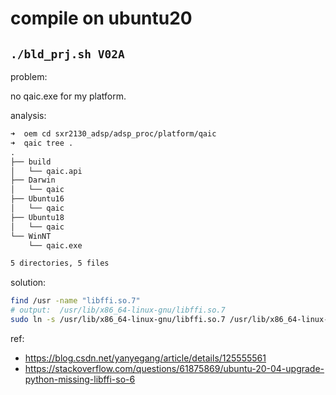# compile on ubuntu20

## `./bld_prj.sh V02A`

problem:

no qaic.exe for my platform.

analysis:

```txt
➜  oem cd sxr2130_adsp/adsp_proc/platform/qaic 
➜  qaic tree .
.
├── build
│   └── qaic.api
├── Darwin
│   └── qaic
├── Ubuntu16
│   └── qaic
├── Ubuntu18
│   └── qaic
└── WinNT
    └── qaic.exe

5 directories, 5 files

```

solution:

```sh
find /usr -name "libffi.so.7"
# output:  /usr/lib/x86_64-linux-gnu/libffi.so.7
sudo ln -s /usr/lib/x86_64-linux-gnu/libffi.so.7 /usr/lib/x86_64-linux-gnu/libffi.so.6
```

ref:

- https://blog.csdn.net/yanyegang/article/details/125555561
- https://stackoverflow.com/questions/61875869/ubuntu-20-04-upgrade-python-missing-libffi-so-6
